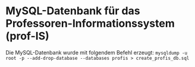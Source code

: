 # MySQL-Datenbank für das Professoren-Informationssystem (prof-IS)

Die MySQL-Datenbank wurde mit folgendem Befehl erzeugt:
`mysqldump -u root -p --add-drop-database --databases profis > create_profis_db.sql`
